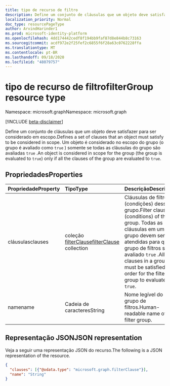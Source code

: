 ```yaml
---
title: tipo de recurso de filtro
description: Define um conjunto de cláusulas que um objeto deve satisfazer para ser considerado em escopo.
localization_priority: Normal
doc_type: resourcePageType
author: ArvindHarinder1
ms.prod: microsoft-identity-platform
ms.openlocfilehash: 4dd174442cedf8f194bb9faf87d8e844b8c73163
ms.sourcegitcommit: acdf972e2f25fef2c6855f6f28a63c0762228ffa
ms.translationtype: MT
ms.contentlocale: pt-BR
ms.lasthandoff: 09/18/2020
ms.locfileid: "48079757"
---
```

# <a name="filtergroup-resource-type"></a><span data-ttu-id="52d4f-103">tipo de recurso de filtro</span><span class="sxs-lookup"><span data-stu-id="52d4f-103">filterGroup resource type</span></span>

<span data-ttu-id="52d4f-104">Namespace: microsoft.graph</span><span class="sxs-lookup"><span data-stu-id="52d4f-104">Namespace: microsoft.graph</span></span>

[!INCLUDE [beta-disclaimer](../../includes/beta-disclaimer.md)]

<span data-ttu-id="52d4f-105">Define um conjunto de cláusulas que um objeto deve satisfazer para ser considerado em escopo.</span><span class="sxs-lookup"><span data-stu-id="52d4f-105">Defines a set of clauses that an object must satisfy to be considered in scope.</span></span> <span data-ttu-id="52d4f-106">Um objeto é considerado no escopo do grupo (o grupo é avaliado como `true` ) somente se todas as cláusulas do grupo são avaliadas `true` .</span><span class="sxs-lookup"><span data-stu-id="52d4f-106">An object is considered in scope for the group (the group is evaluated to `true`) only if all the clauses of the group are evaluated to `true`.</span></span>

## <a name="properties"></a><span data-ttu-id="52d4f-107">Propriedades</span><span class="sxs-lookup"><span data-stu-id="52d4f-107">Properties</span></span>
| <span data-ttu-id="52d4f-108">Propriedade</span><span class="sxs-lookup"><span data-stu-id="52d4f-108">Property</span></span>     | <span data-ttu-id="52d4f-109">Tipo</span><span class="sxs-lookup"><span data-stu-id="52d4f-109">Type</span></span>   |<span data-ttu-id="52d4f-110">Descrição</span><span class="sxs-lookup"><span data-stu-id="52d4f-110">Description</span></span>|
|:---------------|:--------|:----------|
|<span data-ttu-id="52d4f-111">cláusulas</span><span class="sxs-lookup"><span data-stu-id="52d4f-111">clauses</span></span>|<span data-ttu-id="52d4f-112">coleção [filterClause](synchronization-filterclause.md)</span><span class="sxs-lookup"><span data-stu-id="52d4f-112">[filterClause](synchronization-filterclause.md) collection</span></span>|<span data-ttu-id="52d4f-113">Cláusulas de filtro (condições) desse grupo.</span><span class="sxs-lookup"><span data-stu-id="52d4f-113">Filter clauses (conditions) of this group.</span></span> <span data-ttu-id="52d4f-114">Todas as cláusulas em um grupo devem ser atendidas para que o grupo de filtros seja avaliado `true` .</span><span class="sxs-lookup"><span data-stu-id="52d4f-114">All clauses in a group must be satisfied in order for the filter group to evaluate to `true`.</span></span>|
|<span data-ttu-id="52d4f-115">name</span><span class="sxs-lookup"><span data-stu-id="52d4f-115">name</span></span>|<span data-ttu-id="52d4f-116">Cadeia de caracteres</span><span class="sxs-lookup"><span data-stu-id="52d4f-116">String</span></span>|<span data-ttu-id="52d4f-117">Nome legível do grupo de filtros.</span><span class="sxs-lookup"><span data-stu-id="52d4f-117">Human-readable name of the filter group.</span></span>|

## <a name="json-representation"></a><span data-ttu-id="52d4f-118">Representação JSON</span><span class="sxs-lookup"><span data-stu-id="52d4f-118">JSON representation</span></span>

<span data-ttu-id="52d4f-119">Veja a seguir uma representação JSON do recurso.</span><span class="sxs-lookup"><span data-stu-id="52d4f-119">The following is a JSON representation of the resource.</span></span>

<!-- {
  "blockType": "resource",
  "optionalProperties": [

  ],
  "@odata.type": "microsoft.graph.filterGroup"
}-->

```json
{
  "clauses": [{"@odata.type": "microsoft.graph.filterClause"}],
  "name": "String"
}

```

<!-- uuid: 8fcb5dbc-d5aa-4681-8e31-b001d5168d79
2015-10-25 14:57:30 UTC -->
<!--
{
  "type": "#page.annotation",
  "description": "filterGroup resource",
  "keywords": "",
  "section": "documentation",
  "tocPath": "",
  "suppressions": []
}
-->


